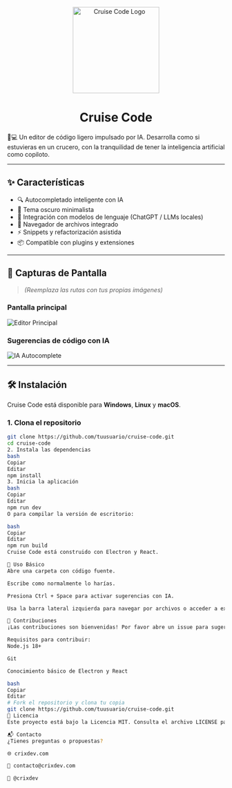<p align="center">
  <img src="assets/logo.png](https://github.com/user-attachments/assets/8793837b-03b4-4eaa-bb09-d1e314183492" alt="Cruise Code Logo" width="200"/>
</p>

<h1 align="center">Cruise Code</h1>



  🚢💻 Un editor de código ligero impulsado por IA. Desarrolla como si estuvieras en un crucero, con la tranquilidad de tener la inteligencia artificial como copiloto.
</p>

---

## ✨ Características

- 🔍 Autocompletado inteligente con IA
- 🌙 Tema oscuro minimalista
- 🧠 Integración con modelos de lenguaje (ChatGPT / LLMs locales)
- 📁 Navegador de archivos integrado
- ⚡ Snippets y refactorización asistida
- 📦 Compatible con plugins y extensiones

---

## 📸 Capturas de Pantalla

> *(Reemplaza las rutas con tus propias imágenes)*

### Pantalla principal

![Editor Principal](assets/screenshot-editor.png)

### Sugerencias de código con IA

![IA Autocomplete](assets/screenshot-ai.png)

---

## 🛠️ Instalación

Cruise Code está disponible para **Windows**, **Linux** y **macOS**.

### 1. Clona el repositorio

```bash
git clone https://github.com/tuusuario/cruise-code.git
cd cruise-code
2. Instala las dependencias
bash
Copiar
Editar
npm install
3. Inicia la aplicación
bash
Copiar
Editar
npm run dev
O para compilar la versión de escritorio:

bash
Copiar
Editar
npm run build
Cruise Code está construido con Electron y React.

🚀 Uso Básico
Abre una carpeta con código fuente.

Escribe como normalmente lo harías.

Presiona Ctrl + Space para activar sugerencias con IA.

Usa la barra lateral izquierda para navegar por archivos o acceder a extensiones.

🤝 Contribuciones
¡Las contribuciones son bienvenidas! Por favor abre un issue para sugerencias o errores.

Requisitos para contribuir:
Node.js 18+

Git

Conocimiento básico de Electron y React

bash
Copiar
Editar
# Fork el repositorio y clona tu copia
git clone https://github.com/tuusuario/cruise-code.git
📄 Licencia
Este proyecto está bajo la Licencia MIT. Consulta el archivo LICENSE para más detalles.

📬 Contacto
¿Tienes preguntas o propuestas?

🌐 crixdev.com

📧 contacto@crixdev.com

🐙 @crixdev
